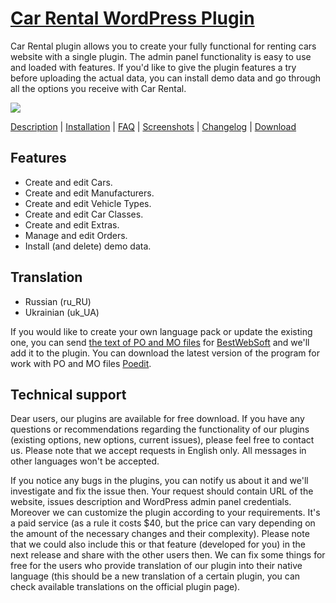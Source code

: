 <a href="http://bestwebsoft.com/products/car-rental/" target=_blank>Car Rental WordPress Plugin</a>
========================

Car Rental plugin allows you to create your fully functional for renting cars website with a single plugin. The admin panel functionality is easy to use and loaded with features. If you'd like to give the plugin features a try before uploading the actual data, you can install demo data and go through all the options you receive with Car Rental.

<img src="http://bestwebsoft.com/wp-content/uploads/2016/03/car-rental-banner-website.jpg" />

<a href="http://bestwebsoft.com/products/car-rental/description/" target=_blank>Description</a> | 
<a href="http://bestwebsoft.com/products/car-rental/installation/" target=_blank>Installation</a> | 
<a href="http://bestwebsoft.com/products/car-rental/faq/" target=_blank>FAQ</a> | 
<a href="http://bestwebsoft.com/products/car-rental/screenshots/" target=_blank>Screenshots</a> | 
<a href="http://bestwebsoft.com/products/car-rental/changelog/" target=_blank>Changelog</a> | 
<a href="http://bestwebsoft.com/products/car-rental/download/" target=_blank>Download</a>


Features
-----------------------------
* Create and edit Cars.
* Create and edit Manufacturers.
* Create and edit Vehicle Types.
* Create and edit Car Classes.
* Create and edit Extras.
* Manage and edit Orders.
* Install (and delete) demo data.


Translation
-----------------------------
* Russian (ru_RU)
* Ukrainian (uk_UA)

If you would like to create your own language pack or update the existing one, you can send <a href="http://codex.wordpress.org/Translating_WordPress" target="_blank">the text of PO and MO files</a> for <a href="http://support.bestwebsoft.com" target="_blank">BestWebSoft</a> and we'll add it to the plugin. You can download the latest version of the program for work with PO and MO files <a href="http://www.poedit.net/download.php" target="_blank">Poedit</a>.


Technical support
-----------------------------
Dear users, our plugins are available for free download. If you have any questions or recommendations regarding the functionality of our plugins (existing options, new options, current issues), please feel free to contact us. Please note that we accept requests in English only. All messages in other languages won't be accepted.

If you notice any bugs in the plugins, you can notify us about it and we'll investigate and fix the issue then. Your request should contain URL of the website, issues description and WordPress admin panel credentials.
Moreover we can customize the plugin according to your requirements. It's a paid service (as a rule it costs $40, but the price can vary depending on the amount of the necessary changes and their complexity). Please note that we could also include this or that feature (developed for you) in the next release and share with the other users then.
We can fix some things for free for the users who provide translation of our plugin into their native language (this should be a new translation of a certain plugin, you can check available translations on the official plugin page).